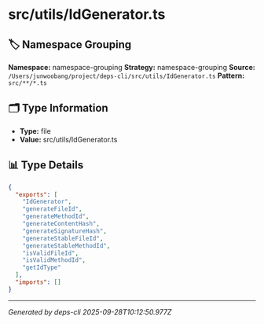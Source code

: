 # src/utils/IdGenerator.ts

## 🏷️ Namespace Grouping

**Namespace:** namespace-grouping
**Strategy:** namespace-grouping
**Source:** `/Users/junwoobang/project/deps-cli/src/utils/IdGenerator.ts`
**Pattern:** `src/**/*.ts`

## 🗂️ Type Information

- **Type:** file
- **Value:** src/utils/IdGenerator.ts

## 📊 Type Details

```json
{
  "exports": [
    "IdGenerator",
    "generateFileId",
    "generateMethodId",
    "generateContentHash",
    "generateSignatureHash",
    "generateStableFileId",
    "generateStableMethodId",
    "isValidFileId",
    "isValidMethodId",
    "getIdType"
  ],
  "imports": []
}
```

---
*Generated by deps-cli 2025-09-28T10:12:50.977Z*
